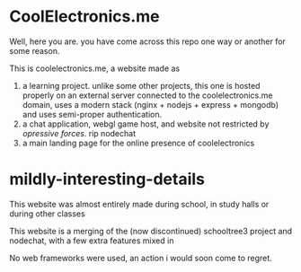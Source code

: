 # CoolElectronics.me

Well, here you are. you have come across this repo one way or another for some reason.

This is coolelectronics.me, a website made as

1. a learning project.
   unlike some other projects, this one is hosted properly on an external server connected to the coolelectronics.me domain, uses a modern stack (nginx + nodejs + express + mongodb) and uses semi-proper authentication.
2. a chat application, webgl game host, and website not restricted by _opressive forces_.
   rip nodechat
3. a main landing page for the online presence of coolelectronics

# mildly-interesting-details

This website was almost entirely made during school, in study halls or during other classes

This website is a merging of the (now discontinued) schooltree3 project and nodechat, with a few extra features mixed in

No web frameworks were used, an action i would soon come to regret.
